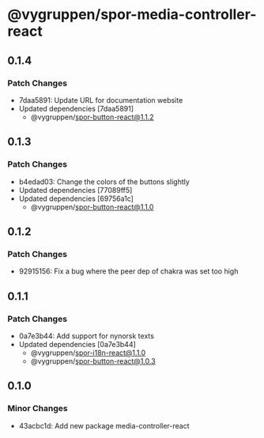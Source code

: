 # @vygruppen/spor-media-controller-react

## 0.1.4

### Patch Changes

- 7daa5891: Update URL for documentation website
- Updated dependencies [7daa5891]
  - @vygruppen/spor-button-react@1.1.2

## 0.1.3

### Patch Changes

- b4edad03: Change the colors of the buttons slightly
- Updated dependencies [77089ff5]
- Updated dependencies [69756a1c]
  - @vygruppen/spor-button-react@1.1.0

## 0.1.2

### Patch Changes

- 92915156: Fix a bug where the peer dep of chakra was set too high

## 0.1.1

### Patch Changes

- 0a7e3b44: Add support for nynorsk texts
- Updated dependencies [0a7e3b44]
  - @vygruppen/spor-i18n-react@1.1.0
  - @vygruppen/spor-button-react@1.0.3

## 0.1.0

### Minor Changes

- 43acbc1d: Add new package media-controller-react
